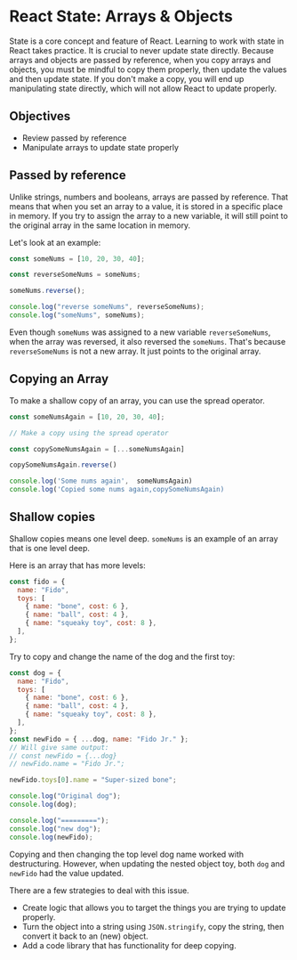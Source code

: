 # React State: Arrays & Objects

State is a core concept and feature of React. Learning to work with state in React takes practice. It is crucial to never update state directly. Because arrays and objects are passed by reference, when you copy arrays and objects, you must be mindful to copy them properly, then update the values and then update state. If you don't make a copy, you will end up manipulating state directly, which will not allow React to update properly.

## Objectives

- Review passed by reference
- Manipulate arrays to update state properly

## Passed by reference

Unlike strings, numbers and booleans, arrays are passed by reference. That means that when you set an array to a value, it is stored in a specific place in memory. If you try to assign the array to a new variable, it will still point to the original array in the same location in memory.

Let's look at an example:

```js
const someNums = [10, 20, 30, 40];

const reverseSomeNums = someNums;

someNums.reverse();

console.log("reverse someNums", reverseSomeNums);
console.log("someNums", someNums);
```

Even though `someNums` was assigned to a new variable `reverseSomeNums`, when the array was reversed, it also reversed the `someNums`. That's because `reverseSomeNums` is not a new array. It just points to the original array.

## Copying an Array

To make a shallow copy of an array, you can use the spread operator.

```js
const someNumsAgain = [10, 20, 30, 40];

// Make a copy using the spread operator

const copySomeNumsAgain = [...someNumsAgain]

copySomeNumsAgain.reverse()

console.log('Some nums again',  someNumsAgain)
console.log('Copied some nums again,copySomeNumsAgain)


```

## Shallow copies

Shallow copies means one level deep. `someNums` is an example of an array that is one level deep.

Here is an array that has more levels:

```js
const fido = {
  name: "Fido",
  toys: [
    { name: "bone", cost: 6 },
    { name: "ball", cost: 4 },
    { name: "squeaky toy", cost: 8 },
  ],
};
```

Try to copy and change the name of the dog and the first toy:

```js
const dog = {
  name: "Fido",
  toys: [
    { name: "bone", cost: 6 },
    { name: "ball", cost: 4 },
    { name: "squeaky toy", cost: 8 },
  ],
};
const newFido = { ...dog, name: "Fido Jr." };
// Will give same output:
// const newFido = {...dog}
// newFido.name = "Fido Jr.";

newFido.toys[0].name = "Super-sized bone";

console.log("Original dog");
console.log(dog);

console.log("=========");
console.log("new dog");
console.log(newFido);
```

Copying and then changing the top level dog name worked with destructuring. However, when updating the nested object toy, both `dog` and `newFido` had the value updated.

There are a few strategies to deal with this issue.

- Create logic that allows you to target the things you are trying to update properly.
- Turn the object into a string using `JSON.stringify`, copy the string, then convert it back to an (new) object.
- Add a code library that has functionality for deep copying.
